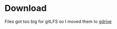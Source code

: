 # Download
Files got too big for gitLFS so I moved them to [gdrive](https://drive.google.com/drive/folders/1W3db76ZW5HqH_GKq2DtAhFFrz_RM5oLC?usp=sharing)